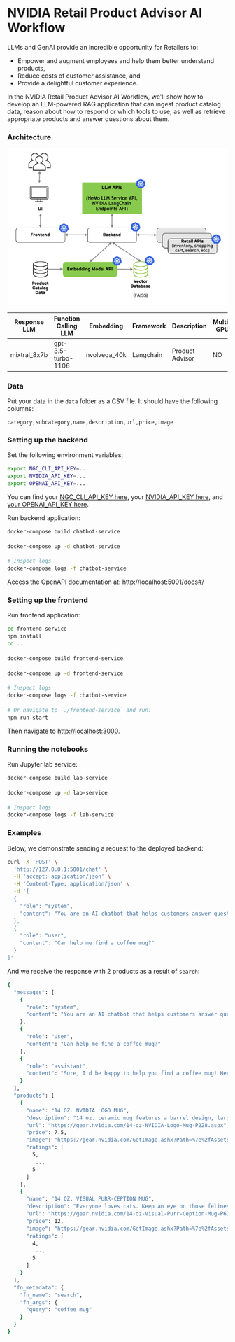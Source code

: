 # NVIDIA Retail Product Advisor AI Workflow

LLMs and GenAI provide an incredible opportunity for Retailers to:
* Empower and augment employees and help them better understand products,
* Reduce costs of customer assistance, and
* Provide a delightful customer experience.

In the NVIDIA Retail Product Advisor AI Workflow, we'll show how to develop an LLM-powered RAG application that can ingest product catalog data, reason about how to respond or which tools to use, as well as retrieve appropriate products and answer questions about them.

### Architecture

<p align="center">
  <img src="./assets/architecture.png" />
</p>

<table class="tg">
<thead>
  <tr>
    <th class="tg-6ydv">Response LLM</th>
    <th class="tg-6ydv">Function Calling LLM</th>
    <th class="tg-6ydv">Embedding</th>
    <th class="tg-6ydv">Framework</th>
    <th class="tg-6ydv">Description</th>
    <th class="tg-6ydv">Multi-GPU</th>
    <th class="tg-6ydv">TRT-LLM</th>
    <th class="tg-6ydv">NVIDIA AI Foundation</th>
    <th class="tg-6ydv">Triton</th>
    <th class="tg-6ydv">Vector Database</th>
  </tr>
</thead>
<tbody>
  <tr>
    <td class="tg-knyo">mixtral_8x7b</td>
    <td class="tg-knyo">gpt-3.5-turbo-1106</td>
    <td class="tg-knyo">nvolveqa_40k</td>
    <td class="tg-knyo">Langchain</td>
    <td class="tg-knyo">Product Advisor</td>
    <td class="tg-knyo">NO</td>
    <td class="tg-knyo">NO</td>
    <td class="tg-knyo">NO</td>
    <td class="tg-knyo">NO</td>
    <td class="tg-knyo">FAISS</td>
  </tr>
</tbody>
</table>



### Data

Put your data in the `data` folder as a CSV file. It should have the following columns:

```
category,subcategory,name,description,url,price,image
```

### Setting up the backend

Set the following environment variables:

```bash
export NGC_CLI_API_KEY=...
export NVIDIA_API_KEY=...
export OPENAI_API_KEY=...
```

You can find your [NGC_CLI_API_KEY here](https://ngc.nvidia.com/setup/api-key), your [NVIDIA_API_KEY here](https://catalog.ngc.nvidia.com/orgs/nvidia/teams/ai-foundation/models/mixtral-8x7b/api), and [your OPENAI_API_KEY here](https://platform.openai.com/account/api-keys).

Run backend application:

```bash
docker-compose build chatbot-service

docker-compose up -d chatbot-service

# Inspect logs
docker-compose logs -f chatbot-service
```

Access the OpenAPI documentation at: http://localhost:5001/docs#/

### Setting up the frontend

Run frontend application:

```bash
cd frontend-service
npm install
cd ..

docker-compose build frontend-service

docker-compose up -d frontend-service

# Inspect logs
docker-compose logs -f chatbot-service

# Or navigate to `./frontend-service` and run:
npm run start
```

Then navigate to [http://localhost:3000](http://localhost:3000).

### Running the notebooks

Run Jupyter lab service:

```bash
docker-compose build lab-service

docker-compose up -d lab-service

# Inspect logs
docker-compose logs -f lab-service
```

### Examples

Below, we demonstrate sending a request to the deployed backend:

```bash
curl -X 'POST' \
  'http://127.0.0.1:5001/chat' \
  -H 'accept: application/json' \
  -H 'Content-Type: application/json' \
  -d '[
  {
    "role": "system",
    "content": "You are an AI chatbot that helps customers answer questions about products."
  }, 
  {
    "role": "user",
    "content": "Can help me find a coffee mug?"
  }
]'
```

And we receive the response with 2 products as a result of `search`:

```bash
{
  "messages": [
    {
      "role": "system",
      "content": "You are an AI chatbot that helps customers answer questions about products."
    },
    {
      "role": "user",
      "content": "Can help me find a coffee mug?"
    },
    {
      "role": "assistant",
      "content": "Sure, I'd be happy to help you find a coffee mug! Here are two options that you might like:\n\n1. 14 OZ. NVIDIA LOGO MUG: This mug features a barrel design, large handle, matte exterior finish, and gloss colored interior. It holds 14 oz. and is microwave safe. Hand wash is recommended. The price is $7.50 and it has a rating of 4.53. You can find it here: <https://gear.nvidia.com/14-oz-NVIDIA-Logo-Mug-P228.aspx>\n2. 14 OZ. VISUAL PURR-CEPTION MUG: This mug is inspired by NVIDIA Engineer Robert Bond and features a cute cat design. It also holds 14 oz. and is microwave safe. However, please note that it cannot be shipped to APAC. Hand wash is recommended. The price is $12.00 and it has a rating of 4.54. You can find it here: <https://gear.nvidia.com/14-oz-Visual-Purr-Ception-Mug-P614.aspx>\n\nLet me know if you have any questions or if there's anything else I can help you with!"
    }
  ],
  "products": [
    {
      "name": "14 OZ. NVIDIA LOGO MUG",
      "description": "14 oz. ceramic mug features a barrel design, large handle, matte exterior finish and gloss colored interior.\n\nProduct Details: \n\n3-5/8\" H x 3-5/8 (5 w/handle)\"\nHand wash recommended \nMicrowave safe",
      "url": "https://gear.nvidia.com/14-oz-NVIDIA-Logo-Mug-P228.aspx",
      "price": 7.5,
      "image": "https://gear.nvidia.com/GetImage.ashx?Path=%7e%2fAssets%2fNV00-0165-LIM_2.jpg&maintainAspectRatio=true&width=800",
      "ratings": [
        5,
        ...,
        5
      ]
    },
    {
      "name": "14 OZ. VISUAL PURR-CEPTION MUG",
      "description": "Everyone loves cats. Keep an eye on those felines with this 14 oz. deep learning mug inspired by NVIDIA Engineer Robert Bond.\n\nProduct Details: \n\n3-5/8\" H x 3-5/8 (5 w/handle)\"\nHand wash recommended\nMicrowave safe\nCannot be shipped to APAC",
      "url": "https://gear.nvidia.com/14-oz-Visual-Purr-Ception-Mug-P614.aspx",
      "price": 12,
      "image": "https://gear.nvidia.com/GetImage.ashx?Path=%7e%2fAssets%2fProductImages%2fNV00-0489-LIM_Full.jpg&maintainAspectRatio=true&width=800",
      "ratings": [
        4,
        ...,
        5
      ]
    }
  ],
  "fn_metadata": {
    "fn_name": "search",
    "fn_args": {
      "query": "coffee mug"
    }
  }
}
```
